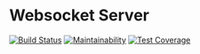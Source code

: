 # Websocket Server
[![Build Status](https://travis-ci.org/ramrod-project/websocket-server.svg?branch=dev)](https://travis-ci.org/ramrod-project/websocket-server)
[![Maintainability](https://api.codeclimate.com/v1/badges/f7cc03660ca6a39395fb/maintainability)](https://codeclimate.com/github/ramrod-project/websocket-server/maintainability)
[![Test Coverage](https://api.codeclimate.com/v1/badges/f7cc03660ca6a39395fb/test_coverage)](https://codeclimate.com/github/ramrod-project/websocket-server/test_coverage)